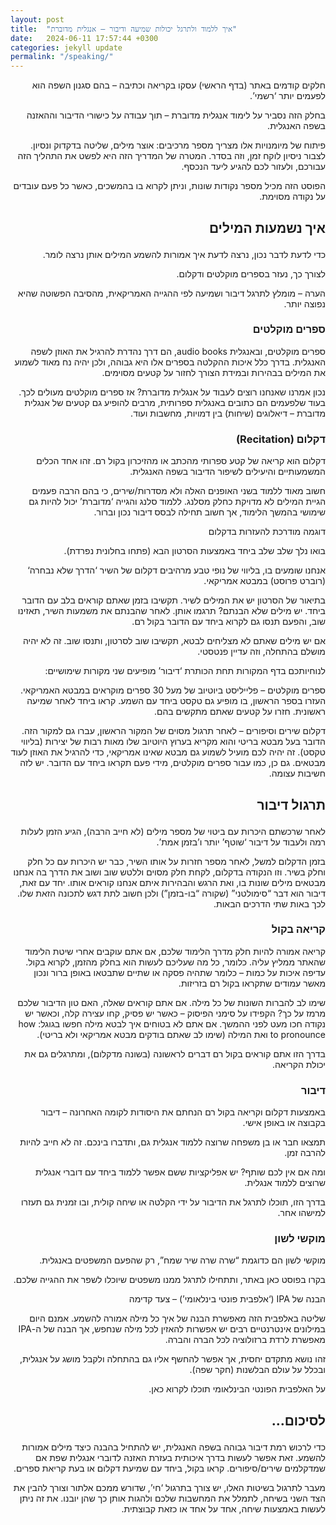 ```yaml
---
layout: post
title:  "איך ללמוד ולתרגל יכולות שמיעה ודיבור – אנגלית מדוברת"
date:   2024-06-11 17:57:44 +0300
categories: jekyll update
permalink: "/speaking/"
---
```


<p dir="rtl">
חלקים קודמים באתר (בדף הראשי) עסקו בקריאה וכתיבה – בהם סגנון השפה הוא לפעמים יותר ‘רשמי’.</p>


<p dir="rtl">
בחלק הזה נסביר על לימוד אנגלית מדוברת – תוך עבודה על כישורי הדיבור וההאזנה בשפה האנגלית.</p>


<p dir="rtl">
פיתוח של מיומנויות אלו מצריך מספר מרכיבים: אוצר מילים, שליטה בדקדוק ונסיון. לצבור ניסיון לוקח זמן, וזה בסדר. המטרה של המדריך הזה היא לפשט את התהליך הזה עבורכם, ולעזור לכם להגיע ליעד הנכסף.</p>


<p dir="rtl">
הפוסט הזה מכיל מספר נקודות שונות, וניתן לקרוא בו בהמשכים, כאשר כל פעם עובדים על נקודה מסוימת.</p>


<h2><p dir="rtl">
איך נשמעות המילים</p>
</h2>


<p dir="rtl">
כדי לדעת לדבר נכון, נרצה לדעת איך אמורות להשמע המילים אותן נרצה לומר.</p>


<p dir="rtl">
לצורך כך, נעזר בספרים מוקלטים ודקלום.</p>


<p dir="rtl">
הערה – מומלץ לתרגל דיבור ושמיעה לפי ההגייה האמריקאית, מהסיבה הפשוטה שהיא נפוצה יותר.</p>


<h3><p dir="rtl">
ספרים מוקלטים</p>
</h3>


<p dir="rtl">
ספרים מוקלטים, ובאנגלית audio books, הם דרך נהדרת להרגיל את האוזן לשפה האנגלית. בדרך כלל איכות ההקלטה בספרים אלו היא גבוהה, ולכן יהיה נח מאוד לשמוע את המילים בבהירות ובמידת הצורך לחזור על קטעים מסוימים.</p>


<p dir="rtl">
נכון אמרנו שאנחנו רוצים לעבוד על אנגלית מדוברת? אז ספרים מוקלטים מעולים לכך. בעוד שלפעמים הם כתובים באנגלית ספרותית, מרבים להופיע גם קטעים של אנגלית מדוברת – דיאלוגים (שיחות) בין דמויות, מחשבות ועוד.</p>


<h3><p dir="rtl">
דקלום (Recitation)</p>
</h3>


<p dir="rtl">
דקלום הוא קריאה של קטע ספרותי מהכתב או מהזיכרון בקול רם. זהו אחד הכלים המשמעותיים והיעילים לשיפור הדיבור בשפה האנגלית.</p>


<p dir="rtl">
חשוב מאוד ללמוד בשני האופנים האלה ולא מסדרות/שירים, כי בהם הרבה פעמים הגיית המילים לא מדויקת כחלק מסלנג. ללמוד סלנג והגייה ‘מדוברת’ יכול להיות גם שימושי בהמשך הלימוד, אך חשוב תחילה לבסס דיבור נכון וברור.</p>


<p dir="rtl">
דוגמה מודרכת להעזרות בדקלום</p>


<p dir="rtl">
בואו נלך שלב שלב ביחד באמצעות הסרטון הבא (פתחו בחלונית נפרדת).</p>


<p dir="rtl">
אנחנו שומעים בו, בליווי של נופי טבע מרהיבים דקלום של השיר ‘הדרך שלא נבחרה‘ (רוברט פרוסט) במבטא אמריקאי.</p>


<p dir="rtl">
בתיאור של הסרטון יש את המילים לשיר. תקשיבו בזמן שאתם קוראים בלב עם הדובר ביחד. יש מילים שלא הבנתם? תרגמו אותן. לאחר שהבנתם את משמעות השיר, תאזינו שוב, והפעם תנסו גם לקרוא ביחד עם הדובר בקול רם.</p>


<p dir="rtl">
אם יש מילים שאתם לא מצליחים לבטא, תקשיבו שוב לסרטון, ותנסו שוב. זה לא יהיה מושלם בהתחלה, וזה עדיין פנטסטי.</p>


<p dir="rtl">
לנוחיותכם בדף המקורות תחת הכותרת ‘דיבור’ מופיעים שני מקורות שימושיים:</p>


<p dir="rtl">
ספרים מוקלטים – פלייליסט ביוטיוב של מעל 30 ספרים מוקראים במבטא האמריקאי. העזרו בספר הראשון, בו מופיע גם טקסט ביחד עם השמע. קראו ביחד לאחר שמיעה ראשונית. חזרו על קטעים שאתם מתקשים בהם.</p>


<p dir="rtl">
דקלום שירים וסיפורים – לאחר תרגול מסוים של המקור הראשון, עברו גם למקור הזה. הדובר בעל מבטא בריטי והוא מקריא בערוץ היוטיוב שלו מאות רבות של יצירות (בליווי טקסט). זה יהיה לכם מועיל לשמוע גם מבטא שאינו אמריקאי, כדי להרגיל את האוזן לעוד מבטאים. גם כן, כמו עבור ספרים מוקלטים, מידי פעם תקראו ביחד עם הדובר. יש לזה חשיבות עצומה.</p>


<h2><p dir="rtl">
תרגול דיבור</p>
</h2>


<p dir="rtl">
לאחר שרכשתם היכרות עם ביטוי של מספר מילים (לא חייב הרבה), הגיע הזמן לעלות רמה ולעבוד על דיבור ‘שוטף’ יותר ו’בזמן אמת’.</p>


<p dir="rtl">
בזמן הדקלום למשל, לאחר מספר חזרות על אותו השיר, כבר יש היכרות עם כל חלק וחלק בשיר. וזו הנקודה בדקלום, לקחת חלק מסוים וללטש שוב ושוב את הדרך בה אנחנו מבטאים מילים שונות בו, ואת הרגש והבהירות איתם אנחנו קוראים אותו. יחד עם זאת, דיבור הוא דבר “סימולטני” (שקורה “בו-בזמן”) ולכן חשוב לתת דגש לתכונה הזאת שלו. לכך באות שתי הדרכים הבאות.</p>


<h3><p dir="rtl">
קריאה בקול</p>
</h3>


<p dir="rtl">
קריאה אמורה להיות חלק מדרך הלימוד שלכם, אם אתם עוקבים אחרי שיטת הלימוד שהאתר ממליץ עליה. כלומר, כל מה שעליכם לעשות הוא בחלק מהזמן, לקרוא בקול. עדיפה איכות על כמות – כלומר שתהיה פסקה או שתיים שתבטאו באופן ברור ונכון מאשר עמודים שתקראו בקול רם בזריזות.</p>


<p dir="rtl">
שימו לב להברות השונות של כל מילה. אם אתם קוראים שאלה, האם טון הדיבור שלכם מרמז על כך? הקפידו על סימני הפיסוק – כאשר יש פסיק, קחו עצירה קלה, וכאשר יש נקודה חכו מעט לפני ההמשך. אם אתם לא בטוחים איך לבטא מילה חפשו בגוגל: how to pronounce ואת המילה (שימו לב שאתם בודקים מבטא אמריקאי ולא בריטי).</p>


<p dir="rtl">
בדרך הזו אתם קוראים בקול רם דברים לראשונה (בשונה מדקלום), ומתרגלים גם את יכולת הקריאה.</p>


<h3><p dir="rtl">
דיבור</p>
</h3>


<p dir="rtl">
באמצעות דקלום וקריאה בקול רם הנחתם את היסודות לקומה האחרונה – דיבור בקבוצה או באופן אישי.</p>


<p dir="rtl">
תמצאו חבר או בן משפחה שרוצה ללמוד אנגלית גם, ותדברו בינכם. זה לא חייב להיות להרבה זמן.</p>


<p dir="rtl">
ומה אם אין לכם שותף? יש אפליקציות ששם אפשר ללמוד ביחד עם דוברי אנגלית שרוצים ללמוד אנגלית.</p>


<p dir="rtl">
בדרך הזו, תוכלו לתרגל את הדיבור על ידי הקלטה או שיחה קולית, ובו זמנית גם תעזרו למישהו אחר.</p>


<h3><p dir="rtl">
מוקשי לשון</p>
</h3>


<p dir="rtl">
מוקשי לשון הם כדוגמת “שרה שרה שיר שמח”, רק שהפעם המשפטים באנגלית.</p>


<p dir="rtl">
בקרו בפוסט כאן באתר, ותתחילו לתרגל ממנו משפטים שיוכלו לשפר את ההגייה שלכם.</p>


<p dir="rtl">
הבנה של IPA (‘אלפבית פונטי בינלאומי’) – צעד קדימה</p>


<p dir="rtl">
שליטה באלפבית הזה מאפשרת הבנה של איך כל מילה אמורה להשמע. אמנם היום במילונים אינטרנטיים רבים יש אפשרות להאזין לכל מילה שנחפש, אך הבנה של ה-IPA מאפשרת לרדת ברזולוציה לכל הברה והברה.</p>


<p dir="rtl">
זהו נושא מתקדם יחסית, אך אפשר להחשף אליו גם בהתחלה ולקבל מושג על אנגלית, ובכלל על עולם הבלשנות (חקר שפה).</p>


<p dir="rtl">
על האלפבית הפונטי הבינלאומי תוכלו לקרוא כאן.</p>


<h2><p dir="rtl">
לסיכום…</p>
</h2>


<p dir="rtl">
כדי לרכוש רמת דיבור גבוהה בשפה האנגלית, יש להתחיל בהבנה כיצד מילים אמורות להשמע. זאת אפשר לעשות בדרך איכותית בעזרת האזנה לדוברי אנגלית שפת אם שמדקלמים שירים/סיפורים. קראו בקול, ביחד עם שמיעת דקלום או בעת קריאת ספרים.</p>


<p dir="rtl">
מעבר לתרגול בשיטות האלו, יש צורך בתרגול ‘חי’, שדורש ממכם אלתור וצורך להבין את הצד השני בשיחה, לתמלל את המחשבות שלכם ולהגות אותן כך שהן יובנו. את זה ניתן לעשות באמצעות שיחה, אחד על אחד או כזאת קבוצתית.</p>